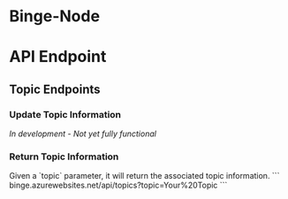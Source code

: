 # Binge-Node

<h1>API Endpoint</h1>
<h2>Topic Endpoints</h2>
<h3>Update Topic Information</h3>
<i>In development - Not yet fully functional</i>

<h3>Return Topic Information</h3>
Given a `topic` parameter, it will return the associated topic information.
```
binge.azurewebsites.net/api/topics?topic=Your%20Topic
```
